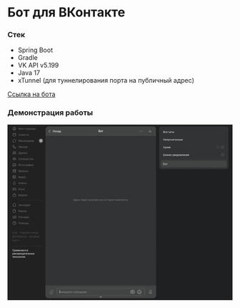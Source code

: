 # Бот для ВКонтакте

### Стек
- Spring Boot
- Gradle
- VK API v5.199
- Java 17
- xTunnel (для туннелирования порта на публичный адрес)


[Ссылка на бота](https://vk.com/club226628581)


### Демонстрация работы 

![Работа бота](./markdown/work.gif)